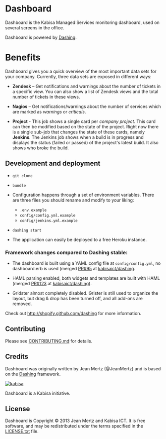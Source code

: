 # Dashboard

Dashboard is the Kabisa Managed Services monitoring dashboard, used on several
screens in the office.

Dashboard is powered by [Dashing][].

# Benefits

Dashboard gives you a quick overview of the most important data sets for your
company. Currently, three data sets are exposed in different ways:

* **Zendesk** – Get notifications and warnings about the number of tickets in
                a specific view. You can also show a list of Zendesk views and
                the total number of tickets in these views.

* **Nagios** – Get notifications/warnings about the number of services which are
               marked as *warnings* or *criticals*.

* **Project** - This job shows a single card per *company project*. This card
                can then be modified based on the state of the project. Right
                now there is a single sub-job that changes the state of these
                cards, namely **Jenkins**. The Jenkins job shows when a build is
                in progress and displays the status (failed or passed) of the
                project's latest build. It also shows who broke the build.

## Development and deployment

* `git clone`

* `bundle`

* Configuration happens through a set of environment variables. There are three
  files you should rename and modify to your liking:

  * `.env.example`
  * `config/config.yml.example`
  * `config/jenkins.yml.example`

* `dashing start`

* The application can easily be deployed to a free Heroku instance.

### Framework changes compared to Dashing stable:

* The dashboard is built using a YAML config file at `config/config.yml`, no
  dashboard.erb is used (merged
  [PR#95](https://github.com/Shopify/dashing/pull/95) at
  [kabisaict/dashing](https://github.com/kabisaict/dashing).

* HAML parsing enabled, both widgets and templates are built with HAML (merged
  [PR#123](https://github.com/Shopify/dashing/pull/123) at
  [kabisaict/dashing](https://github.com/kabisaict/dashing)).

* Gridster almost completely disabled. Grister is still used to organize the
  layout, but drag & drop has been turned off, and all add-ons are removed.

Check out http://shopify.github.com/dashing for more information.

## Contributing

Please see [CONTRIBUTING.md][] for details.

## Credits

Dashboard was originally written by Jean Mertz (@JeanMertz) and is based on the
[Dashing][] framework.

[![kabisa](http://kabisa.nl/assets/logo-7456ff79fa2f4a5d72514a807733182d.png)](http://www.kabisa.nl)

Dashboard is a Kabisa initiative.

## License

Dashboard is Copyright © 2013 Jean Mertz and Kabisa ICT. It is free software,
and may be redistributed under the terms specified in the [LICENSE.txt][] file.

[Dashing]: http://shopify.github.io/dashing/
[CONTRIBUTING.md]: CONTRIBUTING.md
[LICENSE.txt]: LICENSE.txt
